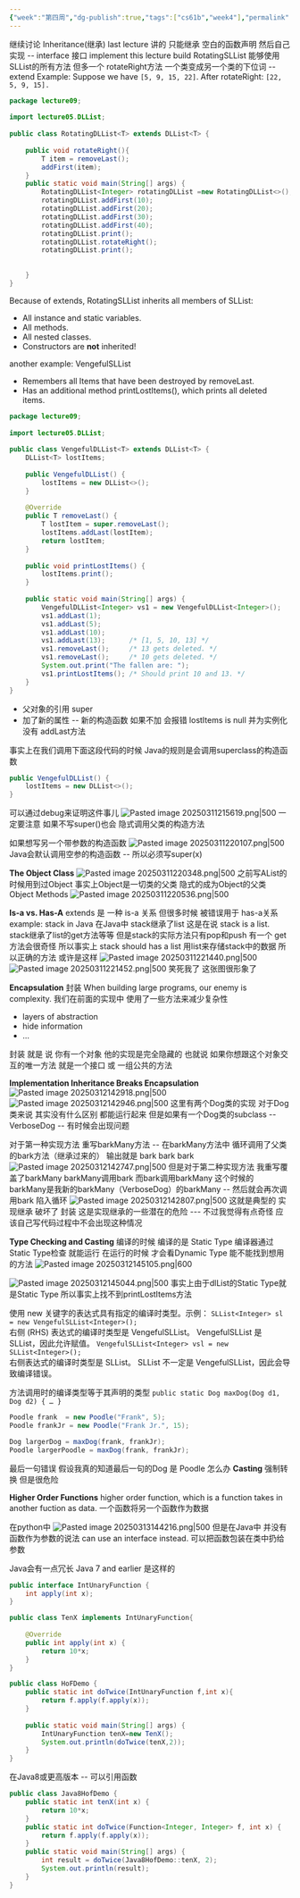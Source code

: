 ```yaml
---
{"week":"第四周","dg-publish":true,"tags":["cs61b","week4"],"permalink":"/CS 61B/Lecture 09 Inheritance II Extends, Casting, Higher Order Functions/","dgPassFrontmatter":true,"noteIcon":"","created":"2025-03-11T20:13:14.200+08:00","updated":"2025-04-19T09:50:59.074+08:00"}
---
```



继续讨论 Inheritance(继承)
last lecture 讲的  只能继承 空白的函数声明  然后自己实现  -- interface  接口  implement
this lecture build RotatingSLList 能够使用 SLList的所有方法  但多一个 rotateRight方法
一个类变成另一个类的下位词 -- extend
Example: Suppose we have `[5, 9, 15, 22]`. After rotateRight: `[22, 5, 9, 15].`
```java
package lecture09;  
  
import lecture05.DLList;  
  
public class RotatingDLList<T> extends DLList<T> {  
  
    public void rotateRight(){  
        T item = removeLast();  
        addFirst(item);  
    }  
    public static void main(String[] args) {  
        RotatingDLList<Integer> rotatingDLList =new RotatingDLList<>();  
        rotatingDLList.addFirst(10);  
        rotatingDLList.addFirst(20);  
        rotatingDLList.addFirst(30);  
        rotatingDLList.addFirst(40);  
        rotatingDLList.print();  
        rotatingDLList.rotateRight();  
        rotatingDLList.print();  
  
  
    }  
}
```
Because of extends, RotatingSLList inherits all members of SLList:
- All instance and static variables.
- All methods.
- All nested classes.
- Constructors are **not** inherited!

another example: VengefulSLList
- Remembers all Items that have been destroyed by removeLast.
- Has an additional method printLostItems(), which prints all deleted items.

```java
package lecture09;  
  
import lecture05.DLList;  
  
public class VengefulDLList<T> extends DLList<T> {  
    DLList<T> lostItems;  
  
    public VengefulDLList() {  
        lostItems = new DLList<>();  
    }  
  
    @Override  
    public T removeLast() {  
        T lostItem = super.removeLast();  
        lostItems.addLast(lostItem);  
        return lostItem;  
    }  
  
    public void printLostItems() {  
        lostItems.print();  
    }  
  
    public static void main(String[] args) {  
        VengefulDLList<Integer> vs1 = new VengefulDLList<Integer>();  
        vs1.addLast(1);  
        vs1.addLast(5);  
        vs1.addLast(10);  
        vs1.addLast(13);      /* [1, 5, 10, 13] */  
        vs1.removeLast();     /* 13 gets deleted. */  
        vs1.removeLast();     /* 10 gets deleted. */  
        System.out.print("The fallen are: ");  
        vs1.printLostItems(); /* Should print 10 and 13. */  
    }  
}
```

- 父对象的引用  super
- 加了新的属性  --  新的构造函数   如果不加 会报错 lostItems is null  并为实例化  没有 addLast方法

事实上在我们调用下面这段代码的时候  Java的规则是会调用superclass的构造函数
```java
public VengefulDLList() {  
    lostItems = new DLList<>();  
} 
```
可以通过debug来证明这件事儿
![Pasted image 20250311215619.png|500](/img/user/accessory/Pasted%20image%2020250311215619.png)
一定要注意  如果不写super()也会 隐式调用父类的构造方法

如果想写另一个带参数的构造函数
![Pasted image 20250311220107.png|500](/img/user/accessory/Pasted%20image%2020250311220107.png)
Java会默认调用空参的构造函数 -- 所以必须写super(x)


**The Object Class**
![Pasted image 20250311220348.png|500](/img/user/accessory/Pasted%20image%2020250311220348.png)
之前写AList的时候用到过Object
事实上Object是一切类的父类   隐式的成为Object的父类
Object Methods
![Pasted image 20250311220536.png|500](/img/user/accessory/Pasted%20image%2020250311220536.png)

**Is-a vs. Has-A**
extends 是 一种 is-a 关系
但很多时候 被错误用于 has-a关系
example: stack in Java
在Java中 stack继承了list  这是在说 stack is a list. stack继承了list的get方法等等  但是stack的实际方法只有pop和push  有一个 get方法会很奇怪
所以事实上 stack should has a list
用list来存储stack中的数据
所以正确的方法 或许是这样
![Pasted image 20250311221440.png|500](/img/user/accessory/Pasted%20image%2020250311221440.png)
![Pasted image 20250311221452.png|500](/img/user/accessory/Pasted%20image%2020250311221452.png)
笑死我了 这张图很形象了

**Encapsulation**
封装
When building large programs, our enemy is complexity.
我们在前面的实现中 使用了一些方法来减少复杂性
- layers of abstraction
- hide information
- ...

封装 就是 说 你有一个对象 他的实现是完全隐藏的 也就说 如果你想跟这个对象交互的唯一方法 就是一个接口 或 一组公共的方法

**Implementation Inheritance Breaks Encapsulation**
![Pasted image 20250312142918.png|500](/img/user/accessory/Pasted%20image%2020250312142918.png)
![Pasted image 20250312142946.png|500](/img/user/accessory/Pasted%20image%2020250312142946.png)
这里有两个Dog类的实现 对于Dog类来说  其实没有什么区别  都能运行起来
但是如果有一个Dog类的subclass -- VerboseDog -- 有时候会出现问题

对于第一种实现方法
重写barkMany方法 -- 在barkMany方法中 循环调用了父类的bark方法（继承过来的）
输出就是 bark bark bark
![Pasted image 20250312142747.png|500](/img/user/accessory/Pasted%20image%2020250312142747.png)
但是对于第二种实现方法
我重写覆盖了barkMany  barkMany调用bark  而bark调用barkMany 这个时候的barkMany是我新的barkMany（VerboseDog）的barkMany -- 然后就会再次调用bark  陷入循环
![Pasted image 20250312142807.png|500](/img/user/accessory/Pasted%20image%2020250312142807.png)
这就是典型的 实现继承 破坏了 封装
这是实现继承的一些潜在的危险 --- 不过我觉得有点奇怪  应该自己写代码过程中不会出现这种情况

**Type Checking and Casting**
编译的时候 编译的是 Static Type   编译器通过Static Type检查 就能运行
在运行的时候 才会看Dynamic Type  能不能找到想用的方法
![Pasted image 20250312145105.png|600](/img/user/accessory/Pasted%20image%2020250312145105.png)

![Pasted image 20250312145044.png|500](/img/user/accessory/Pasted%20image%2020250312145044.png)
事实上由于dlList的Static Type就是Static Type 所以事实上找不到printLostItems方法

使用 new 关键字的表达式具有指定的编译时类型。示例：
`SLList<Integer> sl = new VengefulSLList<Integer>();`  
右侧 (RHS) 表达式的编译时类型是 VengefulSLList。
VengefulSLList 是 SLList，因此允许赋值。
`VengefulSLList<Integer> vsl = new SLList<Integer>();`  
右侧表达式的编译时类型是 SLList。
SLList 不一定是 VengefulSLList，因此会导致编译错误。

方法调用时的编译类型等于其声明的类型
`public static Dog maxDog(Dog d1, Dog d2) { … }`
```java
Poodle frank  = new Poodle("Frank", 5);
Poodle frankJr = new Poodle("Frank Jr.", 15);

Dog largerDog = maxDog(frank, frankJr);
Poodle largerPoodle = maxDog(frank, frankJr);
```
最后一句错误
假设我真的知道最后一句的Dog 是 Poodle 怎么办
**Casting** 强制转换
但是很危险


**Higher Order Functions**
higher order function, which is a function takes in another fuction as data.
一个函数将另一个函数作为数据

在python中
![Pasted image 20250313144216.png|500](/img/user/accessory/Pasted%20image%2020250313144216.png)
但是在Java中 并没有函数作为参数的说法
can use an interface instead. 可以把函数包装在类中扔给参数

Java会有一点冗长
Java 7 and earlier 是这样的
```java
public interface IntUnaryFunction {  
    int apply(int x);  
}
```

```java
public class TenX implements IntUnaryFunction{  
  
    @Override  
    public int apply(int x) {  
        return 10*x;  
    }  
}
```

```java
public class HoFDemo {  
    public static int doTwice(IntUnaryFunction f,int x){  
        return f.apply(f.apply(x));  
    }  
  
    public static void main(String[] args) {  
        IntUnaryFunction tenX=new TenX();  
        System.out.println(doTwice(tenX,2));  
    }  
}
```

在Java8或更高版本 -- 可以引用函数
```java
public class Java8HofDemo {  
    public static int tenX(int x) {  
        return 10*x;  
    }  
    public static int doTwice(Function<Integer, Integer> f, int x) {  
        return f.apply(f.apply(x));  
    }  
    public static void main(String[] args) {  
        int result = doTwice(Java8HofDemo::tenX, 2);  
        System.out.println(result);  
    }  
}
```